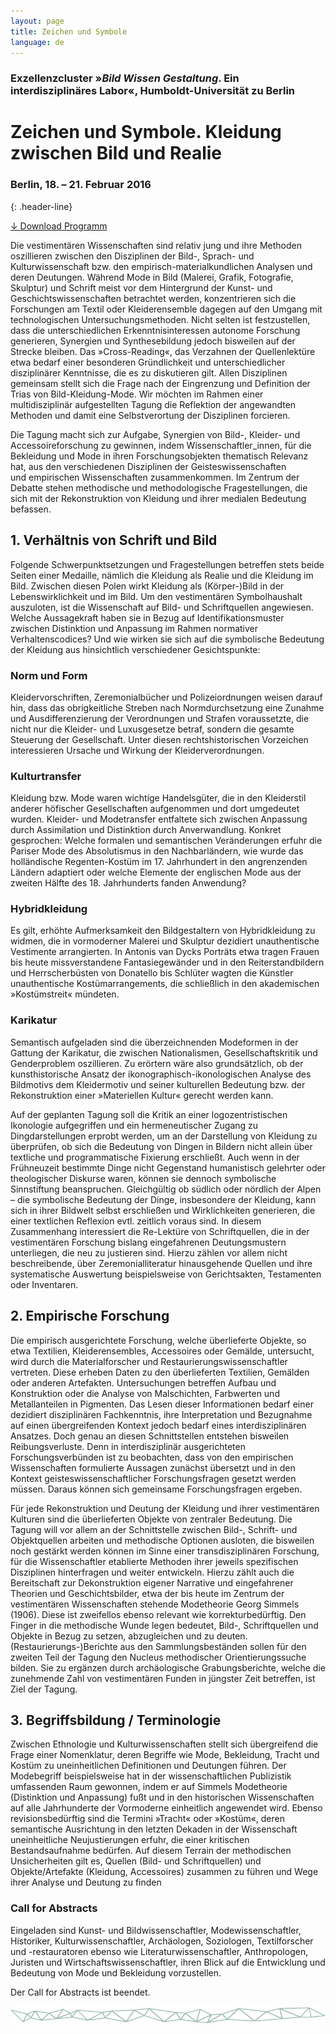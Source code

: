```yaml
---
layout: page
title: Zeichen und Symbole
language: de
---
```

### Exzellenzcluster »_Bild Wissen Gestaltung_. Ein interdisziplinäres Labor«, Humboldt-Universität zu Berlin

# Zeichen und Symbole. Kleidung zwischen Bild und Realie

### Berlin, 18. – 21. Februar 2016
{: .header-line}

<a href="../files/flyer.pdf" class="download">↓ Download Programm</a>

Die vestimentären Wissenschaften sind relativ jung und ihre Methoden oszillieren zwischen den Disziplinen der Bild-,
Sprach- und Kulturwissenschaft bzw. den empirisch-materialkundlichen Analysen und deren Deutungen. Während Mode in Bild
(Malerei, Grafik, Fotografie, Skulptur) und Schrift meist vor dem Hintergrund der Kunst- und Geschichtswissenschaften
betrachtet werden, konzentrieren sich die Forschungen am Textil oder Kleiderensemble dagegen auf den Umgang mit
technologischen Untersuchungsmethoden. Nicht selten ist festzustellen, dass die unterschiedlichen Erkenntnisinteressen
autonome Forschung generieren, Synergien und Synthesebildung jedoch bisweilen auf der Strecke bleiben. Das
»Cross-Reading«, das Verzahnen der Quellenlektüre etwa bedarf einer besonderen Gründlichkeit und unterschiedlicher
disziplinärer Kenntnisse, die es zu diskutieren gilt. Allen Disziplinen gemeinsam stellt sich die Frage nach der
Eingrenzung und Definition der Trias von Bild-Kleidung-Mode. Wir möchten im Rahmen einer multidisziplinär aufgestellten
Tagung die Reflektion der angewandten Methoden und damit eine Selbstverortung der Disziplinen forcieren.

Die Tagung macht sich zur Aufgabe, Synergien von Bild-, Kleider- und Accessoireforschung zu gewinnen, indem
Wissenschaftler_innen, für die Bekleidung und Mode in ihren Forschungsobjekten thematisch Relevanz hat, aus den
verschiedenen Disziplinen der Geisteswissenschaften und empirischen Wissenschaften zusammenkommen. Im Zentrum der
Debatte stehen methodische und methodologische Fragestellungen, die sich mit der Rekonstruktion von Kleidung und ihrer
medialen Bedeutung befassen.

## 1. Verhältnis von Schrift und Bild

Folgende Schwerpunktsetzungen und Fragestellungen betreffen stets beide Seiten einer Medaille, nämlich die Kleidung als
Realie und die Kleidung im Bild. Zwischen diesen Polen wirkt Kleidung als (Körper-)Bild in der Lebenswirklichkeit und im
Bild. Um den vestimentären Symbolhaushalt auszuloten, ist die Wissenschaft auf Bild- und Schriftquellen angewiesen.
Welche Aussagekraft haben sie in Bezug auf Identifikationsmuster zwischen Distinktion und Anpassung im Rahmen normativer
Verhaltenscodices? Und wie wirken sie sich auf die symbolische Bedeutung der Kleidung aus hinsichtlich verschiedener
Gesichtspunkte:

### Norm und Form

Kleidervorschriften, Zeremonialbücher und Polizeiordnungen weisen darauf hin, dass das obrigkeitliche
Streben nach Normdurchsetzung eine Zunahme und Ausdifferenzierung der Verordnungen und Strafen voraussetzte, die nicht
nur die Kleider- und Luxusgesetze betraf, sondern die gesamte Steuerung der Gesellschaft. Unter diesen
rechtshistorischen Vorzeichen interessieren Ursache und Wirkung der Kleiderverordnungen.

### Kulturtransfer

Kleidung bzw. Mode waren wichtige Handelsgüter, die in den Kleiderstil anderer höfischer
Gesellschaften aufgenommen und dort umgedeutet wurden. Kleider- und Modetransfer entfaltete sich zwischen Anpassung
durch Assimilation und Distinktion durch Anverwandlung. Konkret gesprochen: Welche formalen und semantischen
Veränderungen erfuhr die Pariser Mode des Absolutismus in den Nachbarländern, wie wurde das holländische Regenten-Kostüm
im 17. Jahrhundert in den angrenzenden Ländern adaptiert oder welche Elemente der englischen Mode aus der zweiten
Hälfte des 18. Jahrhunderts fanden Anwendung?

### Hybridkleidung

Es gilt, erhöhte Aufmerksamkeit den Bildgestaltern von Hybridkleidung zu widmen, die in vormoderner
Malerei und Skulptur dezidiert unauthentische Vestimente arrangierten. In Antonis van Dycks Porträts etwa tragen Frauen
bis heute missverstandene Fantasiegewänder und in den Reiterstandbildern und Herrscherbüsten von Donatello bis Schlüter
wagten die Künstler unauthentische Kostümarrangements, die schließlich in den akademischen »Kostümstreit« mündeten. 

### Karikatur

Semantisch aufgeladen sind die überzeichnenden Modeformen in der Gattung der Karikatur, die zwischen
Nationalismen, Gesellschaftskritik und Genderproblem oszillieren. Zu erörtern wäre also grundsätzlich, ob der
kunsthistorische Ansatz der ikonographisch-ikonologischen Analyse des Bildmotivs dem Kleidermotiv und seiner kulturellen
Bedeutung bzw. der Rekonstruktion einer »Materiellen Kultur« gerecht werden kann.

Auf der geplanten Tagung soll die Kritik an einer logozentristischen Ikonologie aufgegriffen und ein hermeneutischer
Zugang zu Dingdarstellungen erprobt werden, um an der Darstellung von Kleidung zu überprüfen, ob sich die Bedeutung von
Dingen in Bildern nicht allein über textliche und programmatische Fixierung erschließt. Auch wenn in der Frühneuzeit
bestimmte Dinge nicht Gegenstand humanistisch gelehrter oder theologischer Diskurse waren, können sie dennoch
symbolische Sinnstiftung beanspruchen. Gleichgültig ob südlich oder nördlich der Alpen – die symbolische Bedeutung der
Dinge, insbesondere der Kleidung, kann sich in ihrer Bildwelt selbst erschließen und Wirklichkeiten generieren, die
einer textlichen Reflexion evtl. zeitlich voraus sind. In diesem Zusammenhang interessiert die Re-Lektüre von
Schriftquellen, die in der vestimentären Forschung bislang eingefahrenen Deutungsmustern unterliegen, die neu zu
justieren sind. Hierzu zählen vor allem nicht beschreibende, über Zeremonialliteratur hinausgehende Quellen und ihre
systematische Auswertung beispielsweise von Gerichtsakten, Testamenten oder Inventaren.

## 2. Empirische Forschung

Die empirisch ausgerichtete Forschung, welche überlieferte Objekte, so etwa Textilien, Kleiderensembles, Accessoires
oder Gemälde, untersucht, wird durch die Materialforscher und Restaurierungswissenschaftler vertreten. Diese erheben
Daten zu den überlieferten Textilien, Gemälden oder anderen Artefakten. Untersuchungen betreffen Aufbau und Konstruktion
oder die Analyse von Malschichten, Farbwerten und Metallanteilen in Pigmenten. Das Lesen dieser Informationen bedarf
einer dezidiert disziplinären Fachkenntnis, ihre Interpretation und Bezugnahme auf einen übergreifenden Kontext jedoch
bedarf eines interdisziplinären Ansatzes. Doch genau an diesen Schnittstellen entstehen bisweilen Reibungsverluste. Denn
in interdisziplinär ausgerichteten Forschungsverbünden ist zu beobachten, dass von den empirischen Wissenschaften
formulierte Aussagen zunächst übersetzt und in den Kontext geisteswissenschaftlicher Forschungsfragen gesetzt werden
müssen. Daraus können sich gemeinsame Forschungsfragen ergeben. 

Für jede Rekonstruktion und Deutung der Kleidung und ihrer vestimentären Kulturen sind die überlieferten Objekte von
zentraler Bedeutung. Die Tagung will vor allem an der Schnittstelle zwischen Bild-, Schrift- und Objektquellen arbeiten
und methodische Optionen ausloten, die bisweilen noch gestärkt werden können im Sinne einer transdisziplinären
Forschung, für die Wissenschaftler etablierte Methoden ihrer jeweils spezifischen Disziplinen hinterfragen und weiter
entwickeln. Hierzu zählt auch die Bereitschaft zur Dekonstruktion eigener Narrative und eingefahrener Theorien und
Geschichtsbilder, etwa der bis heute im Zentrum der vestimentären Wissenschaften stehende Modetheorie Georg Simmels
(1906). Diese ist zweifellos ebenso relevant wie korrekturbedürftig. Den Finger in die methodische Wunde legen bedeutet,
Bild-, Schriftquellen und Objekte in Bezug zu setzen, abzugleichen und zu deuten. (Restaurierungs-)Berichte aus den
Sammlungsbeständen sollen für den zweiten Teil der Tagung den Nucleus methodischer Orientierungssuche bilden. Sie zu
ergänzen durch archäologische Grabungsberichte, welche die zunehmende Zahl von vestimentären Funden in jüngster Zeit
betreffen, ist Ziel der Tagung.

## 3. Begriffsbildung / Terminologie

Zwischen Ethnologie und Kulturwissenschaften stellt sich übergreifend die Frage einer Nomenklatur, deren Begriffe wie
Mode, Bekleidung, Tracht und Kostüm zu uneinheitlichen Definitionen und Deutungen führen. Der Modebegriff beispielsweise
hat in der wissenschaftlichen Publizistik umfassenden Raum gewonnen, indem er auf Simmels Modetheorie (Distinktion und
Anpassung) fußt und in den historischen Wissenschaften auf alle Jahrhunderte der Vormoderne einheitlich angewendet wird.
Ebenso revisionsbedürftig sind die Termini »Tracht« oder »Kostüm«, deren semantische Ausrichtung in den letzten Dekaden
in der Wissenschaft uneinheitliche Neujustierungen erfuhr, die einer kritischen Bestandsaufnahme bedürfen. Auf diesem
Terrain der methodischen Unsicherheiten gilt es, Quellen (Bild- und Schriftquellen) und Objekte/Artefakte (Kleidung,
Accessoires) zusammen zu führen und Wege ihrer Analyse und Deutung zu finden


### Call for Abstracts

Eingeladen sind Kunst- und Bildwissenschaftler, Modewissenschaftler, Historiker, Kulturwissenschaftler, Archäologen,
Soziologen, Textilforscher und -restauratoren ebenso wie Literaturwissenschaftler, Anthropologen, Juristen und
Wirtschaftswissenschaftler, ihren Blick auf die Entwicklung und Bedeutung von Mode und Bekleidung vorzustellen.

Der Call for Abstracts ist beendet.

![Separator](../images/separator.png)
